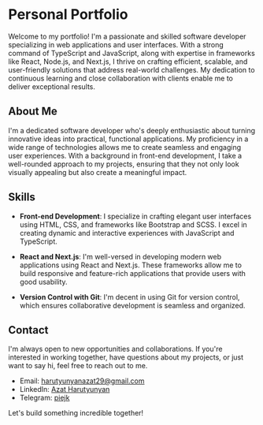# Personal Portfolio

Welcome to my portfolio! I'm a passionate and skilled software developer specializing in web applications and user interfaces. With a strong command of TypeScript and JavaScript, along with expertise in frameworks like React, Node.js, and Next.js, I thrive on crafting efficient, scalable, and user-friendly solutions that address real-world challenges. My dedication to continuous learning and close collaboration with clients enable me to deliver exceptional results.

## About Me

I'm a dedicated software developer who's deeply enthusiastic about turning innovative ideas into practical, functional applications. My proficiency in a wide range of technologies allows me to create seamless and engaging user experiences. With a background in front-end development, I take a well-rounded approach to my projects, ensuring that they not only look visually appealing but also create a meaningful impact.

## Skills

- **Front-end Development**: I specialize in crafting elegant user interfaces using HTML, CSS, and frameworks like Bootstrap and SCSS. I excel in creating dynamic and interactive experiences with JavaScript and TypeScript.

- **React and Next.js**: I'm well-versed in developing modern web applications using React and Next.js. These frameworks allow me to build responsive and feature-rich applications that provide users with good usability.

- **Version Control with Git**: I'm decent in using Git for version control, which ensures collaborative development is seamless and organized.

## Contact

I'm always open to new opportunities and collaborations. If you're interested in working together, have questions about my projects, or just want to say hi, feel free to reach out to me.

- Email: harutyunyanazat29@gmail.com
- LinkedIn: [Azat Harutyunyan](https://www.linkedin.com/in/azat-harutyunyan-831b1b218/)
- Telegram: [piejk](https://t.me/piejk)

Let's build something incredible together!
